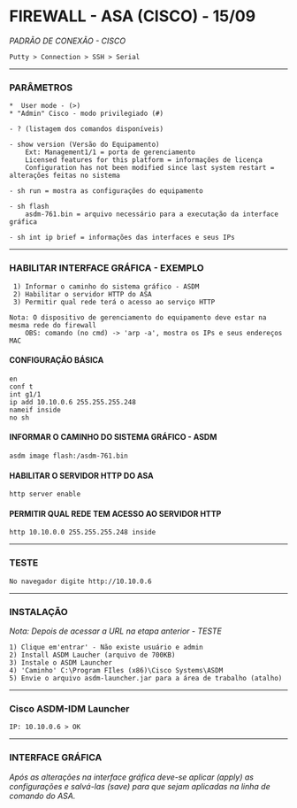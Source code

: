 # FIREWALL - ASA (CISCO) - 15/09

  *PADRÃO DE CONEXÃO - CISCO*

    Putty > Connection > SSH > Serial


-------------------------------------------------

### PARÂMETROS

    *  User mode - (>)
    * "Admin" Cisco - modo privilegiado (#)

    - ? (listagem dos comandos disponíveis)
    
    - show version (Versão do Equipamento)
        Ext: Management1/1 = porta de gerenciamento
        Licensed features for this platform = informações de licença
        Configuration has not been modified since last system restart = alterações feitas no sistema
    
    - sh run = mostra as configurações do equipamento

    - sh flash
        asdm-761.bin = arquivo necessário para a executação da interface gráfica

    - sh int ip brief = informações das interfaces e seus IPs

-------------------------------------------------

### HABILITAR INTERFACE GRÁFICA - EXEMPLO

     1) Informar o caminho do sistema gráfico - ASDM
     2) Habilitar o servidor HTTP do ASA
     3) Permitir qual rede terá o acesso ao serviço HTTP

    Nota: O dispositivo de gerenciamento do equipamento deve estar na mesma rede do firewall
        OBS: comando (no cmd) -> 'arp -a', mostra os IPs e seus endereços MAC

#### CONFIGURAÇÃO BÁSICA 
```
en
conf t
int g1/1
ip add 10.10.0.6 255.255.255.248
nameif inside
no sh
```

#### INFORMAR O CAMINHO DO SISTEMA GRÁFICO - ASDM 
```
asdm image flash:/asdm-761.bin
```
#### HABILITAR O SERVIDOR HTTP DO ASA 
```
http server enable
```
#### PERMITIR QUAL REDE TEM ACESSO AO SERVIDOR HTTP
```
http 10.10.0.0 255.255.255.248 inside
```
-------------------------------------------------

### TESTE

    No navegador digite http://10.10.0.6

-------------------------------------------------

### INSTALAÇÃO

  *Nota: Depois de acessar a URL na etapa anterior - TESTE*

    1) Clique em'entrar' - Não existe usuário e admin
    2) Install ASDM Laucher (arquivo de 700KB)
    3) Instale o ASDM Launcher
    4) 'Caminho' C:\Program FIles (x86)\Cisco Systems\ASDM
    5) Envie o arquivo asdm-launcher.jar para a área de trabalho (atalho)

-------------------------------------------------

### Cisco ASDM-IDM Launcher

    IP: 10.10.0.6 > OK

-------------------------------------------------

### INTERFACE GRÁFICA

  *Após as alterações na interface gráfica deve-se aplicar (apply) as configurações e salvá-las (save) para que sejam 
  aplicadas na linha de comando do ASA.*

  
